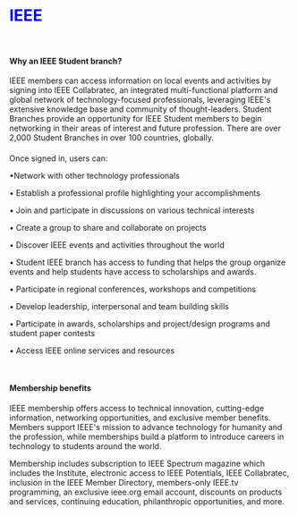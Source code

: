 <div align="left" class="contentDiv">
<h1><font color="blue">IEEE</font></h1>
<br/><h4>Why an IEEE Student branch?</h4>
<p>IEEE members can access information on local events and activities by signing into IEEE Collabratec, an integrated multi-functional platform and global network of technology-focused professionals, leveraging IEEE's extensive knowledge base and community of thought-leaders. 
Student Branches provide an opportunity for IEEE Student members to begin networking in their areas of interest and future profession. There are over 2,000 Student Branches in over 100 countries, globally. <h4></h4>
<p>Once signed in, users can: </p>
<p>•Network with other technology professionals</p>
<p>•    Establish a professional profile highlighting your accomplishments </p>
<p>•	Join and participate in discussions on various technical interests </p>
<p>•	Create a group to share and collaborate on projects</p>
<p>•	Discover IEEE events and activities throughout the world </p>
<p>•	Student IEEE branch has access to funding that helps the group organize events and help students have access to scholarships and awards. </p>
<p>•    Participate in regional conferences, workshops and competitions </p>
<p>•	Develop leadership, interpersonal and team building skills </p>
<p>•	Participate in awards, scholarships and project/design programs and student paper contests </p>
<p>•   Access IEEE online services and resources</p>
<br/><h4>Membership benefits </h4>
<p>IEEE membership offers access to technical innovation, cutting-edge information,
networking opportunities, and exclusive member benefits. Members support IEEE's mission
to advance technology for humanity and the profession, while memberships build a platform
to introduce careers in technology to students around the world.</p>
<p>Membership includes subscription to IEEE Spectrum magazine which includes the
Institute, electronic access to IEEE Potentials, IEEE Collabratec, inclusion in the IEEE
Member Directory, members-only IEEE.tv programming, an exclusive ieee.org email account, discounts on products and services, continuing education, philanthropic
opportunities, and more.</p>
</p></div>